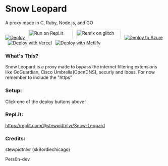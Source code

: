 # Snow Leopard
A proxy made in C, Ruby, Node.js, and GO

[![Deploy](https://github.com/Monstars-dev/Snow-Leopard/raw/main/static/images/heroku.svg)](https://heroku.com/deploy?template=https://github.com/Monstars-dev/Snow-Leopard/tree/main)
&nbsp;
<a href="https://repl.it/github/Monstars-dev/Snow-Leopard" title="Run on Repl.it"><img alt="Run on Repl.it" src="https://github.com/Monstars-dev/Snow-Leopard/raw/main/static/images/replit.svg" width="140" height="30"><img></a>
&nbsp;
<a href="https://glitch.com/edit/#!/import/github/Monstars-dev/Snow-Leopard" title="Remix on Glitch"><img alt="Remix on glitch" src="https://github.com/Monstars-dev/Snow-Leopard/raw/main/static/images/glitch.svg" width="140" height="30"><img></a>
&nbsp;
[![Deploy to Azure](https://github.com/Monstars-dev/Snow-Leopard/raw/main/static/images/azure.svg)](https://portal.azure.com/#create/Microsoft.Template/uri/https%3A%2F%2Fdev.azure.com%2Forgname%2Fprojectname%2F_apis%2Fgit%2Frepositories%2Freponame%2Fitems%3FscopePath%3D%2freponame%2fazuredeploy.json%26api-version%3D6.0)
&nbsp;
[![Deploy with Vercel](https://github.com/Monstars-dev/Snow-Leopard/raw/main/static/images/vercel.svg)](https://vercel.com/new/git/external?repository-url=https%3A%2F%2Fgithub.com%2FMonstars-dev%2FSnow-Leopard)
&nbsp;
[![Deploy with Metlify](https://github.com/Monstars-dev/Snow-Leopard/raw/main/static/images/netlify.svg)](https://app.netlify.com/start/deploy?repository=https://github.com/Monstars-dev/Snow-Leopard)

### What's This?

Snow Leopard is a proxy made to bypass the internet filtering extensions like GoGuardian, Cisco Umbrella(OpenDNS), securly and iboss. For now remember to include the "https"

### Setup:

Click one of the deploy buttons above!

### Repl.it:

https://replit.com/@stewpidtnlvr/Snow-Leopard

### Credits:

stewpidtnlvr (sk8ordiechicago)

Pers0n-dev
